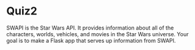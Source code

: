 # Quiz2
SWAPI is the Star Wars API. It provides information about all of the characters, worlds, vehicles, and movies in the Star Wars universe.  Your goal is to make a Flask app that serves up information from SWAPI.
